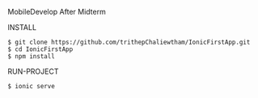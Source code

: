 MobileDevelop After Midterm

  INSTALL 

	$ git clone https://github.com/trithepChaliewtham/IonicFirstApp.git
	$ cd IonicFirstApp
	$ npm install

  RUN-PROJECT

	$ ionic serve